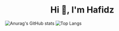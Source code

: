 <h1 align="center">Hi 👋, I'm Hafidz</h1>

![Anurag's GitHub stats](https://github-readme-stats.vercel.app/api?username=mabdulhafidz&show_icons=true&theme=dark)
![Top Langs](https://github-readme-stats.vercel.app/api/top-langs/?username=mabdulhafidz&layout=compact&theme=dark)

